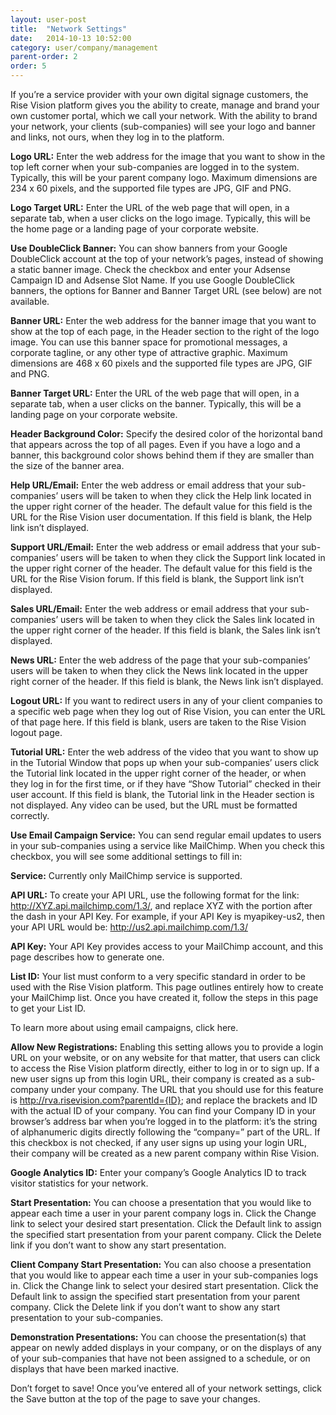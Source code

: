 ```yaml
---
layout: user-post
title:  "Network Settings"
date:   2014-10-13 10:52:00
category: user/company/management
parent-order: 2
order: 5
---
```


If you’re a service provider with your own digital signage customers, the Rise Vision platform gives you the ability to create, manage and brand your own customer portal, which we call your network.  With the ability to brand your network, your clients (sub-companies) will see your logo and banner and links, not ours, when they log in to the platform.
 
**Logo URL:**  Enter the web address for the image that you want to show in the top left corner when your sub-companies are logged in to the system.  Typically, this will be your parent company logo.  Maximum dimensions are 234 x 60 pixels, and the supported file types are JPG, GIF and PNG.
 
**Logo Target URL:**   Enter the URL of the web page that will open, in a separate tab, when a user clicks on the logo image.  Typically, this will be the home page or a landing page of your corporate website.
 
**Use DoubleClick Banner:**  You can show banners from your Google DoubleClick account at the top of your network’s pages, instead of showing a static banner image.  Check the checkbox and enter your Adsense Campaign ID and Adsense Slot Name.  If you use Google DoubleClick banners, the options for Banner and Banner Target URL (see below) are not available.
 
**Banner URL:**  Enter the web address for the banner image that you want to show at the top of each page, in the Header section to the right of the logo image.  You can use this banner space for promotional messages, a corporate tagline, or any other type of attractive graphic.  Maximum dimensions are 468 x 60 pixels and the supported file types are JPG, GIF and PNG.
 
**Banner Target URL:**  Enter the URL of the web page that will open, in a separate tab, when a user clicks on the banner.  Typically, this will be a landing page on your corporate website.
 
**Header Background Color:**  Specify the desired color of the horizontal band that appears across the top of all pages.  Even if you have a logo and a banner, this background color shows behind them if they are smaller than the size of the banner area.
 
**Help URL/Email:**  Enter the web address or email address that your sub-companies’ users will be taken to when they click the Help link located in the upper right corner of the header.  The default value for this field is the URL for the Rise Vision user documentation.  If this field is blank, the Help link isn’t displayed.
 
**Support URL/Email:**  Enter the web address or email address that your sub-companies’ users will be taken to when they click the Support link located in the upper right corner of the header.  The default value for this field is the URL for the Rise Vision forum.  If this field is blank, the Support link isn’t displayed.
 
**Sales URL/Email:**  Enter the web address or email address that your sub-companies’ users will be taken to when they click the Sales link located in the upper right corner of the header.  If this field is blank, the Sales link isn’t displayed.
 
**News URL:**  Enter the web address of the page that your sub-companies’ users will be taken to when they click the News link located in the upper right corner of the header.  If this field is blank, the News link isn’t displayed.
 
**Logout URL:**   If you want to redirect users in any of your client companies to a specific web page when they log out of Rise Vision, you can enter the URL of that page here.  If this field is blank, users are taken to the Rise Vision logout page.
 
**Tutorial URL:**  Enter the web address of the video that you want to show up in the Tutorial Window that pops up when your sub-companies’ users click the Tutorial link located in the upper right corner of the header, or when they log in for the first time, or if they have “Show Tutorial” checked in their user account.  If this field is blank, the Tutorial link in the Header section is not displayed.  Any video can be used, but the URL must be formatted correctly.
 
**Use Email Campaign Service:**  You can send regular email updates to users in your sub-companies using a service like MailChimp.  When you check this checkbox, you will see some additional settings to fill in:
 
**Service:**  Currently only MailChimp service is supported.
 
**API URL:**  To create your API URL, use the following format for the link: http://XYZ.api.mailchimp.com/1.3/, and replace XYZ with the portion after the dash in your API Key.  For example, if your API Key is myapikey-us2, then your API URL would be: http://us2.api.mailchimp.com/1.3/
 
**API Key:**  Your API Key provides access to your MailChimp account, and this page describes how to generate one.
 
**List ID:**  Your list must conform to a very specific standard in order to be used with the Rise Vision platform.  This page outlines entirely how to create your MailChimp list.  Once you have created it, follow the steps in this page to get your List ID.
 
To learn more about using email campaigns, click here.
 
**Allow New Registrations:**  Enabling this setting allows you to provide a login URL on your website, or on any website for that matter, that users can click to access the Rise Vision platform directly, either to log in or to sign up.  If a new user signs up from this login URL, their company is created as a sub-company under your company.  The URL that you should use for this feature is http://rva.risevision.com?parentId={ID}; and replace the brackets and ID with the actual ID of your company.  You can find your Company ID in your browser’s address bar when you’re logged in to the platform: it’s the string of alphanumeric digits directly following the “company=” part of the URL.  If this checkbox is not checked, if any user signs up using your login URL, their company will be created as a new parent company within Rise Vision.
 
**Google Analytics ID:**  Enter your company’s Google Analytics ID to track visitor statistics for your network.
 
**Start Presentation:**  You can choose a presentation that you would like to appear each time a user in your parent company logs in.  Click the Change link to select your desired start presentation.  Click the Default link to assign the specified start presentation from your parent company.  Click the Delete link if you don’t want to show any start presentation.
 
**Client Company Start Presentation:**  You can also choose a presentation that you would like to appear each time a user in your sub-companies logs in.  Click the Change link to select your desired start presentation.  Click the Default link to assign the specified start presentation from your parent company.  Click the Delete link if you don’t want to show any start presentation to your sub-companies.
 
**Demonstration Presentations:** You can choose the presentation(s) that appear on newly added displays in your company, or on the displays of any of your sub-companies that have not been assigned to a schedule, or on displays that have been marked inactive.
 
Don’t forget to save!  Once you’ve entered all of your network settings, click the Save button at the top of the page to save your changes.
